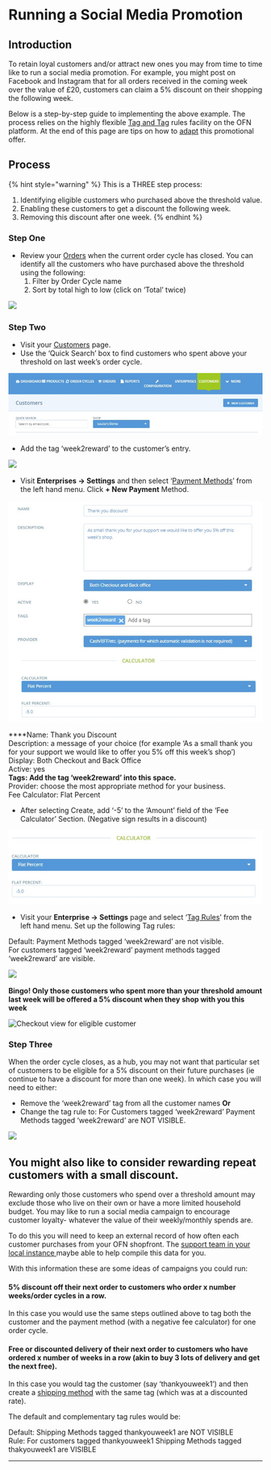 # Running a Social Media Promotion

## Introduction

To retain loyal customers and/or attract new ones you may from time to time like to run a social media promotion.  For example, you might post on Facebook and Instagram that for all orders received in the coming week over the value of £20, customers can claim a 5% discount on their shopping the following week.

Below is a step-by-step guide to implementing the above example. The process relies on the highly flexible [Tag and Tag](../../basic-features/shopfront/customer-management-and-conditional-displays-prices/tags-and-tag-rules.md#show-hide-payment-methods) rules facility on the OFN platform.  At the end of this page are tips on how to [adapt](running-a-social-media-promotion.md#you-might-also-like-to-consider-rewarding-repeat-customers-with-a-small-discount) this promotional offer.

## Process

{% hint style="warning" %}
This is a THREE step process:

1. Identifying eligible customers who purchased above the threshold value.
2. Enabling these customers to get a discount the following week.
3. Removing this discount after one week.
{% endhint %}

### Step One

* Review your [Orders](https://openfoodnetwork.org.uk/admin/orders) when the current order cycle has closed.  You can identify all the customers who have purchased above the threshold using the following:
  1. Filter by Order Cycle name
  2. Sort by total high to low \(click on ‘Total’ twice\)

![](https://lh5.googleusercontent.com/WkOpNQ7tngre9J8YhYye8cP7a6-Cl5xdnc26z4Nd4TjCkUE2bozCPSKAo1IHiWFwIIITZ1l4h5sLzJmPjIfzpM1gKBu_cS2-b877P8LOGm6r4Yre1S6uoVZeJh9oDmG_g_5e7JoG)

### Step Two

* Visit your [Customers](https://openfoodnetwork.org.uk/admin/customers) page.
* Use the ‘Quick Search’ box to find customers who spent above your threshold on last week’s order cycle.

![](../../.gitbook/assets/customers1.jpg)

* Add the tag ‘week2reward’ to the customer’s entry.

![](https://lh5.googleusercontent.com/msnCbxUJsibbhqjIkK8bWAGDaqgGcPWSiAdZQcNc0bi1h_rx49qtGG4XxXLYyD9KIXaoS55kMXtHO3NXmghqUZn1EPv_memdQqy4D07rugbzEculm-wSa4MpR9CpmboYi7CTZFnb)

* Visit **Enterprises -&gt; Settings** and then select ‘[Payment Methods](../../basic-features/shopfront/payment-methods.md)’ from the left hand menu.  Click **+ New Payment** Method.

![](../../.gitbook/assets/thankyoupaymentmethod.jpg)

  
****Name: Thank you Discount  
Description: a message of your choice \(for example ‘As a small thank you for your support we would like to offer you 5% off this week’s shop’\)  
Display: Both Checkout and Back Office  
Active: yes  
**Tags: Add the tag ‘week2reward’ into this space.**  
Provider: choose the most appropriate method for your business.  
Fee Calculator: Flat Percent

* After selecting Create, add ‘-5’ to the ‘Amount’ field of the ‘Fee Calculator’ Section.  \(Negative sign results in a discount\)

![](../../.gitbook/assets/pmcalc.jpg)

* Visit your **Enterprise -&gt; Settings** page and select ‘[Tag Rules](../../basic-features/shopfront/customer-management-and-conditional-displays-prices/tags-and-tag-rules.md#show-hide-payment-methods)’ from the left hand menu.  Set up the following Tag rules:

Default: Payment Methods tagged ‘week2reward’ are not visible.  
For customers tagged ‘week2reward’ payment methods tagged ‘week2reward’ are visible.

![](https://lh3.googleusercontent.com/VbTR4DNvEgEduOZz2DuJDeMZSjHC10XVPhFpVKEN6hN7t7L66B599oiTFuUvUKgfm4fAZtBhyHcBHjQtiqF0_1N_DJDiDi6XcVY3MjyZbTsXTtOBABp3jnoNcqww8oGBIZm-Z3ky)

**Bingo!  Only those customers who spent more than your threshold amount last week will be offered a 5% discount when they shop with you this week**

![Checkout view for eligible customer](https://lh4.googleusercontent.com/mYndbgcYtUAcWk0Hzf1fHmnnVYOK78o2CsUVpshoPmCHXQAh6M7r0UFWoYSrCNqxlwVzDIkPANPPbNJdGv5na7b64xVEs-vBrp32oRODlgDgKiTLqVIn4DKk-ODCiIFrWDZZRXF9)

### Step Three

When the order cycle closes, as a hub, you may not want that particular set of customers to be eligible for a 5% discount on their future purchases \(ie continue to have a discount for more than one week\). In which case you will need to either:

* Remove the ‘week2reward’ tag from all the customer names **Or**
* Change the tag rule to: For Customers tagged ‘week2reward’ Payment Methods tagged ‘week2reward’ are NOT VISIBLE.

![](https://lh4.googleusercontent.com/ub-vearrc_EX85fXpvGNyr1YQLTMvqd-5q8WNrLSDboGVu_3kWh240orHjgqBElO-dGW4hf_41p_JQce4YBhbd1O7wW1B4ylqcw0JiY_6qUirT6kerXo2tpitFKbrI7o_j5QbamA)

## **You might also like to consider rewarding repeat customers with a small discount.** 

Rewarding only those customers who spend over a threshold amount may exclude those who live on their own or have a more limited household budget.  You may like to run a social media campaign to encourage customer loyalty- whatever the value of their weekly/monthly spends are.

To do this you will need to keep an external record of how often each customer purchases from your OFN shopfront. The [support team in your local instance ](../../local-ofn-organizations-and-contacts.md)maybe able to help compile this data for you.  

With this information these are some ideas of campaigns you could run:

#### 5% discount off their next order to customers who order x number weeks/order cycles in a row.

In this case you would use the same steps outlined above to tag both the customer and the payment method \(with a negative fee calculator\) for one order cycle.

#### Free or discounted delivery of their next order to customers who have ordered x number of weeks in a row \(akin to buy 3 lots of delivery and get the next free\). 

In this case you would tag the customer \(say ‘thankyouweek1’\) and then create a [shipping method](../../basic-features/shopfront/shipping-methods.md) with the same tag \(which was at a discounted rate\). 

The default and complementary tag rules would be:

Default: Shipping Methods tagged thankyouweek1 are NOT VISIBLE  
Rule: For customers tagged thankyouweek1 Shipping Methods tagged thakyouweek1 are VISIBLE  
  
  
  
****

